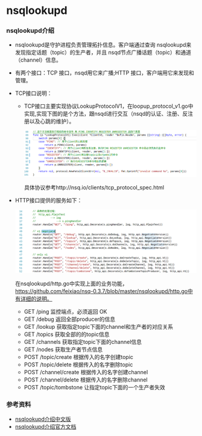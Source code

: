 # nsqlookupd

### nsqlookupd介绍

+ nsqlookupd是守护进程负责管理拓扑信息。客户端通过查询 nsqlookupd来发现指定话题（topic）的生产者，并且 nsqd节点广播话题（topic）和通道（channel）信息。

+ 有两个接口：TCP 接口，nsqd用它来广播;HTTP 接口，客户端用它来发现和管理。

+ TCP接口说明：

  + TCP接口主要实现协议LookupProtocolV1，在loopup_protocol_v1.go中实现,实现下图的是个方法，跟nsqd进行交互（nsqd的认证、注册、反注册以及心跳的维护）。

    ![./img/001.png](./img/001.png)

    具体协议参考http://nsq.io/clients/tcp_protocol_spec.html

+ HTTP接口提供的服务如下：

  ![./img/002.png](./img/002.png)

  在nsqlookupd/http.go中实现上面的业务功能，https://github.com/feixiao/nsq-0.3.7/blob/master/nsqlookupd/http.go中有详细的说明。 

  + GET /ping	监控端点，必须返回 OK
  + GET /debug   返回全部producer的信息
  + GET /lookup  获取指定topic下面的channel和生产者的对应关系
  + GET  /topics  获取全部的的topic信息
  + GET /channels  获取指定topic下面的channel信息
  + GET /nodes  获取生产者节点信息
  + POST /topic/create  根据传入的名字创建topic
  + POST /topic/delete  根据传入的名字删除topic
  + POST /channel/create  根据传入的名字创建channel
  + POST /channel/delete  根据传入的名字删除channel
  + POST /topic/tombstone 让指定topic下面的一个生产者失效

### 参考资料

+ [nsqlookupd介绍中文版](http://udn.yyuap.com/doc/wiki/project/nsq-guide/nsqlookupd.html)
+ [nsqlookupd介绍官方文档](http://nsq.io/components/nsqlookupd.html)